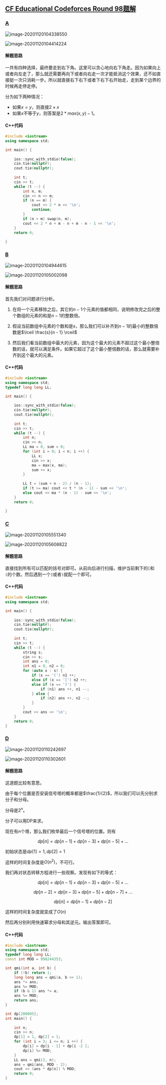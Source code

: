 ## [CF Educational Codeforces Round 98题解](https://codeforces.com/contest/1452)

### [A](https://codeforces.com/contest/1452/problem/A)

![image-20201120104338550](CF_ECR98题解/1.png)

![image-20201120104414224](CF_ECR98题解/2.png)

#### 解题思路

一共有四种选择，最终要走到右下角。这里可以贪心地向右下角走。因为如果向上或者向左走了，那么就还需要再向下或者向右走一次才能抵消这个效果，还不如直接挺一次只消耗一步。所以就直接右下右下或者下右下右开始走，走到某个边界的时候再走停走停。

分为如下两种情况：

- 如果$x = y$，则直接$2 \times x$
- 如果$x$不等于$y$，则答案是$2 * max(x, y) - 1$。

#### C++代码

```c++
#include <iostream>
using namespace std;

int main() {
	
	ios::sync_with_stdio(false);
	cin.tie(nullptr);
	cout.tie(nullptr);
	
	int t;
	cin >> t;
	while (t --) {
		int n, m;
		cin >> n >> m;
		if (n == m) {
			cout << 2 * n << '\n';
			continue;
		}
		if (n > m) swap(n, m);
		cout << 2 * n + m - n + m - n - 1 << '\n';
	}
	return 0;
	
}
```

### [B](https://codeforces.com/contest/1452/problem/B)

![image-20201120104944615](CF_ECR98题解/3.png)

![image-20201120105002098](CF_ECR98题解/4.png)

#### 解题思路

首先我们对问题进行分析。

1. 在将一个元素移除之后，其它的$n - 1$个元素的值都相同，说明修改完之后的整个数组的元素的和是$n - 1$的整数倍。

2. 假设当前数组中元素的个数和是$s$，那么我们可以补齐到$n - 1$的最小的整数倍数是$\lceil \frac{s}{n - 1} \rceil$
3. 然后我们看当前数组中最大的元素，因为这个最大的元素不超过这个最小整倍数的话，就可以满足条件。如果它超过了这个最小整倍数的话，那么就需要补齐到这个最大的元素。

#### C++代码

```c++
#include <iostream>
using namespace std;
typedef long long LL;

int main() {
	
	ios::sync_with_stdio(false);
	cin.tie(nullptr);
	cout.tie(nullptr);
	
	int t;
	cin >> t;
	while (t --) {
		int n;
		cin >> n;
		LL ma = 0, sum = 0;
		for (int i = 0; i < n; i ++) {
			LL x;
			cin >> x;
			ma = max(x, ma);
			sum += x;
		}
	
		LL t = (sum + n - 2) / (n - 1);
		if (t >= ma) cout << t * (n - 1) - sum << '\n';
		else cout << ma * (n - 1) - sum << '\n';
	}
	return 0;
	
}
```

### [C](https://codeforces.com/contest/1452/problem/C)

![image-20201120105551340](CF_ECR98题解/5.png)

![image-20201120105608822](CF_ECR98题解/6.png)

#### 解题思路

直接找到所有可以匹配的括号对即可。从前向后进行扫描，维护当前剩下的`[`和`(`的个数。然后遇到一个`]`或者`)`就配一个即可。

#### C++代码 

```c++
#include <iostream>
using namespace std;

int main() {
	
	ios::sync_with_stdio(false);
	cin.tie(nullptr);
	cout.tie(nullptr);
	
	int t;
	cin >> t;
	while (t --) {
		string s;
		cin >> s;
		int ans = 0;
		int n1 = 0, n2 = 0;
		for (auto x : s) {
			if (x == '(') n1 ++;
			else if (x == '[') n2 ++;
			else if (x == ')') {
				if (n1) ans ++, n1 --;
			} else {
				if (n2) ans ++, n2 --;
			}
		}
		cout << ans << '\n';
	}
	return 0;
}
```

### [D](https://codeforces.com/contest/1452/problem/D)

![image-20201120110242697](CF_ECR98题解/7.png)

![image-20201120110302601](CF_ECR98题解/8.png)

#### 解题思路

这道题比较有意思。

由于每个位置是否安装信号塔的概率都是$\frac{1}{2}$，所以我们可以先分别求分子和分母。

分母是$2^n$。

分子可以用DP来求。

现在有$n$个塔，那么我们枚举最后一个信号塔的位置。则有

$$dp[n] = dp[n - 1] + dp[n - 3] + dp[n - 5] + ...$$

初始状态是$dp[1] = 1, dp[2] = 1$

这样的时间复杂度是$O(n^2)$，不可行。

我们再对状态转移方程进行一些观察。发现有如下的等式：

$$dp[n] = dp[n - 1] + dp[n - 3] + dp[n - 5] + ...$$

$$dp[n - 2] = dp[n - 3] + dp[n - 5] + dp[n - 7] + ...$$

$$dp[n] = dp[n -1] + dp[n -2]$$

这样的时间复杂度就变成了$O(n)$

然后再分别利用快速幂求分母和其逆元。输出答案即可。

#### C++代码

```c++
#include <iostream>
using namespace std;
typedef long long LL;
const int MOD = 998244353;

int qmi(int a, int b) {
	if (!b) return 1;
	long long ans = qmi(a, b >> 1);
	ans *= ans;
	ans %= MOD;
	if (b & 1) ans *= a;
	ans %= MOD;
	return ans;
}

int dp[200005];
int main() {
	
	int n;
	cin >> n;
	dp[1] = 1, dp[2] = 1;
	for (int i = 3; i <= n; i ++) {
		dp[i] = dp[i - 1] + dp[i -2 ];
		dp[i] %= MOD;
	}
	LL ans = qmi(2, n);
	ans = qmi(ans, MOD - 2);
	cout << (ans * dp[n]) % MOD;
	return 0;
}
```

